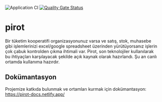 ![Application CI](https://github.com/mertmr/pirot/workflows/Application%20CI/badge.svg) [![Quality Gate Status](https://sonarcloud.io/api/project_badges/measure?project=mertmr_pirot&metric=alert_status)](https://sonarcloud.io/dashboard?id=mertmr_pirot)

# pirot

Bir tüketim kooperatifi organizasyonunuz varsa ve satış, stok, muhasebe gibi işlemlerinizi excel/google spreadsheet üzerinden yürütüyorsanız işlerin çok çabuk kontrolden çıkma ihtimali var. Pirot, son teknolojiler kullanılarak bu ihtiyaçları karşılayacak şekilde açık kaynak olarak hazırlandı. Şu an canlı ortamda kullanıma hazırdır.

## Dokümantasyon

Projemize katkıda bulunmak ve ortamları kurmak için dokümantasyon:
https://pirot-docs.netlify.app/
